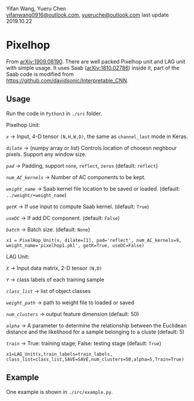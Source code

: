 Yifan Wang, Yueru Chen  
yifanwang0916@outlook.com, yueruche@outlook.com
last update 2019.10.22

# Pixelhop
From [arXiv:1909.08190](https://arxiv.org/abs/1909.08190). There are well packed Pixelhop unit and LAG unit with simple usage. It uses Saab ([arXiv:1810.02786](https://arxiv.org/abs/1810.02786)) inside it, part of the Saab code is modified from https://github.com/davidsonic/Interpretable_CNN. 

## Usage
Run the code in `Python3` in `./src` folder.

Pixelhop Unit:

*`x`* -> Input, 4-D tensor `(N,H,W,D)`, the same as `channel_last` mode in Keras. 

*`dilate`* -> (numpy array or list) Controls location of chooesn neghbour pixels. Support any window size. 

*`pad`* -> Padding, support `none`, `reflect`, `zeros` (default: `reflect`)  

*`num_AC_kernels`* -> Number of AC components to be kept.  

*`weight_name`* -> Saab kernel file location to be saved or loaded. (default: `../weight/+weight_name`)  

*`getK`* -> If use input to compute Saab kernel. (default: `True`) 

*`useDC`* -> If add DC component. (default: `False`) 

*`batch`* -> Batch size. (default: `None`)  

```
x1 = PixelHop_Unit(x, dilate=[1], pad='reflect', num_AC_kernels=9, weight_name='pixelhop1.pkl', getK=True, useDC=False)
```
LAG Unit:

*`X`* -> Input data matrix, 2-D tensor `(N,D)`

*`Y`* -> class labels of each training sample  

*`class_list`* -> list of object classes

*`weight_path`* -> path to weight file to loaded or saved

*`num_clusters`* -> output feature dimension (default: 50)  

*`alpha`* -> A parameter to determine the relationship between the Euclidean distance and the likelihood for a sample belonging to a cluste  (default: 5) 

*`train`* -> True: training stage; False: testing stage (default: `True`)  

```
x1=LAG_Unit(x,train_labels=train_labels, class_list=class_list,SAVE=SAVE,num_clusters=50,alpha=5,Train=True)
```

## Example
One example is shown in `./src/example.py`. 
